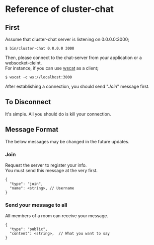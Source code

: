 # Reference of cluster-chat

## First

Assume that cluster-chat server is listening on 0.0.0.0:3000;

```
$ bin/cluster-chat 0.0.0.0 3000
```

Then, please connect to the chat-server from your application or a websocket-cleint.  
For instance, if you can use [wscat](https://github.com/websockets/wscat) as a client;

```
$ wscat -c ws://localhost:3000
```

After establishing a connection, you should send "*Join*" message first.

## To Disconnect

It's simple. All you should do is kill your connection.

## Message Format

The below messages may be changed in the future updates.

### Join

Request the server to register your info.  
You must send this message at the very first.

```
{
  "type": "join",
  "name": <string>, // Username
}
```

### Send your message to all

All members of a room can receive your message.

```
{
  "type": "public",
  "content": <string>,  // What you want to say
}
```
